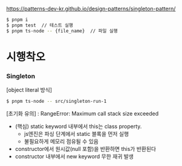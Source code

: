 https://patterns-dev-kr.github.io/design-patterns/singleton-pattern/

```bash
$ pnpm i
$ pnpm test  // 테스트 실행
$ pnpm ts-node -- {file_name}  // 파일 실행
```

# 시행착오

### Singleton

[object literal 방식]

```bash
$ pnpm ts-node -- src/singleton-run-1
```

[초기화 유의] : RangeError: Maximum call stack size exceeded

- (핵심) static keyword 내부에서 this는 class property.
  - js엔진은 파싱 단계에서 static 블록을 먼저 실행
  - 불필요하게 메모리 점유될 수 있음
- constructor에서 원시값(null 포함)을 반환하면 this가 반환된다
- constructor 내부에서 new keyword 무한 재귀 발생

